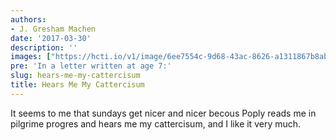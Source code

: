 ```yaml
---
authors:
- J. Gresham Machen
date: '2017-03-30'
description: ''
images: ["https://hcti.io/v1/image/6ee7554c-9d68-43ac-8626-a1311867b8ab"]
pre: 'In a letter written at age 7:'
slug: hears-me-my-cattercisum
title: Hears Me My Cattercisum
---
```


It seems to me that sundays get nicer and nicer becous Poply reads me in pilgrime progres and hears me my cattercisum, and I like it very much.